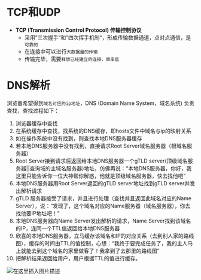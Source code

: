 # TCP和UDP

- **TCP (Transmission Control Protocol) 传输控制协议**
	- 采用”三次握手“和”四次挥手机制“，形成传输数据通道，点对点通信，是`可靠的`
	- 在连接中可以进行`大数据量的传输`
	- 传输完毕，需要`释放已经建立的连接，效率低`



# DNS解析

浏览器希望得到`域名对应的ip地址`，DNS (Domain Name System，域名系统) 负责查找，查找过程如下：

1. 浏览器缓存中查找
2. 在系统缓存中查找，找系统的DNS缓存，即hosts文件中域名与ip的映射关系
3. 如在操作系统中没有找到，则查找本地DNS服务器缓存
4. 若本地DNS服务器中没有找到，直接请求Root Server域名服务器（根域名服务器）
5. Root Server接到请求后返回给本地DNS服务器一个gTLD server(顶级域名服务器||查询域的主域名服务器)地址，仿佛再说：“本地DNS服务器，你好，我这里只能告诉你一位大神帮你解惑，他就是顶级域名服务器，快去找他吧”
6. 本地DNS服务器用Root Server返回的gTLD server地址找到gTLD server并发出解析请求
7. gTLD 服务器接受了请求，并且进行处理（查找并且返回此域名对应的Name Server），说：“发现了，这个域名对应的Name服务器（域名服务器），你去找他要IP地址吧！”
8. 本地DNS服务器向Name Server发出解析的请求，Name Server找到该域名的IP，连同一个TTL值返回给本地DNS服务器
9. 欣喜的本地DNS服务器，立马缓存该域名和IP的对应关系（去到别人家的路线图），缓存的时间由TTL的值控制，心想：“我终于要完成任务了，我的主人马上就能去到这个域名的家里做客了！我拿到了去那里的路线图”
10. 把解析结果返回给用户，用户根据TTL的值进行缓存。



![在这里插入图片描述](https://img-blog.csdnimg.cn/20200813160538205.png?x-oss-process=image/watermark,type_ZmFuZ3poZW5naGVpdGk,shadow_10,text_aHR0cHM6Ly9ibG9nLmNzZG4ubmV0L3FxXzQyMjg1ODg5,size_16,color_FFFFFF,t_70#pic_center)
